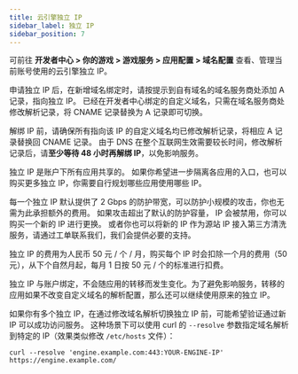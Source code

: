 ```yaml
---
title: 云引擎独立 IP
sidebar_label: 独立 IP
sidebar_position: 7
---
```


可前往 **开发者中心 > 你的游戏 > 游戏服务 > 应用配置 > 域名配置** 查看、管理当前账号使用的云引擎独立 IP。

申请独立 IP 后，在新增域名绑定时，请按提示到自有域名的域名服务商处添加 A 记录，指向独立 IP。 已经在开发者中心绑定的自定义域名，只需在域名服务商处修改解析记录，将 CNAME 记录替换为 A 记录即可切换。

解绑 IP 前，请确保所有指向该 IP 的自定义域名均已修改解析记录，将相应 A 记录替换回 CNAME 记录。 由于 DNS 在整个互联网生效需要较长时间，修改解析记录后，请**至少等待 48 小时再解绑 IP**，以免影响服务。

独立 IP 是账户下所有应用共享的。 如果你希望进一步隔离各应用的入口，也可以购买更多独立 IP，你需要自行规划哪些应用使用哪些 IP。

每一个独立 IP 默认提供了 2 Gbps 的防护带宽，可以防护小规模的攻击，你也无需为此承担额外的费用。 如果攻击超出了默认的防护容量， IP 会被禁用，你可以购买一个新的 IP 进行更换。 或者你也可以将新的 IP 作为源站 IP 接入第三方清洗服务，请通过工单联系我们，我们会提供必要的支持。

独立 IP 的费用为人民币 50 元 / 个 / 月，购买每个 IP 时会扣除一个月的费用（50 元），从下个自然月起，每月 1 日按 50 元 / 个的标准进行扣费。

独立 IP 与账户绑定，不会随应用的转移而发生变化。为了避免影响服务，转移的应用如果不改变自定义域名的解析配置，那么还可以继续使用原来的独立 IP。

如果你有多个独立 IP，在通过修改域名解析切换独立 IP 前，可能希望验证通过新 IP 可以成功访问服务。 这种场景下可以使用 curl 的 `--resolve` 参数指定域名解析到特定的 IP（效果类似修改 `/etc/hosts` 文件）：

```
curl --resolve 'engine.example.com:443:YOUR-ENGINE-IP' https://engine.example.com/
```